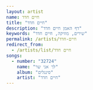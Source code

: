 ```yaml
---
layout: artist
name: חיים חדד
title: "חיים חדד"
description: "דף האמן חיים חדד"
keywords: "שירים, מוזיקה, חיים חדד"
permalink: /artists/חיים-חדד
redirect_from:
  - /artists/list/חיים חדד
songs:
  - number: "32724"
    name: "לך אני שר"
    album: "סינגלים"
    artist: "חיים חדד"
---
```

